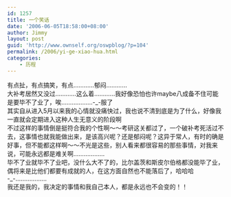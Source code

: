 ```yaml
---
id: 1257
title: 一个笑话
date: '2006-06-05T18:58:00+08:00'
author: Jimmy
layout: post
guid: 'http://www.ownself.org/oswpblog/?p=104'
permalink: /2006/yi-ge-xiao-hua.html
categories:
    - 历程
---
```


 有点扯，有点搞笑，有点…………郁闷…………   
 大补考居然又没过…………这么着…………我好像恐怕也许maybe八成备不住可能是要毕不了业了，唉………………-\_-服了   
 其实自从进入5月以来我的心情就没痛快过，我也说不清到底是为了什么，好像我一直就会定期进入这种人生无意义的阶段啊   
 不过这样的事情倒是挺符合我的个性啊～～考研这关都过了，一个破补考死活过不去，这事情也就我能做出来，是该高兴呢？还是郁闷呢？这异于常人，有时的确是好事，但不能都这样啊～～不光是这些，别人看来都很容易的那些事情，对我来说，可能永远都是难关啊………………   
 毕不了业就毕不了业吧，没什么大不了的，比尔盖茨和斯皮尔伯格都没能毕了业，偶将来是比他们都要有成就的人，在这方面自然也不能落后了，哈哈哈   
 -\_-………………   
 我还是我的，我决定的事情和我自己本人，都是永远也不会变的！！